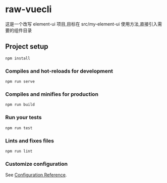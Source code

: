 # raw-vuecli
这是一个改写 element-ui 项目,目标在 src/my-element-ui
使用方法,直接引入需要的组件目录
## Project setup
```
npm install
```

### Compiles and hot-reloads for development
```
npm run serve
```

### Compiles and minifies for production
```
npm run build
```

### Run your tests
```
npm run test
```

### Lints and fixes files
```
npm run lint
```

### Customize configuration
See [Configuration Reference](https://cli.vuejs.org/config/).
